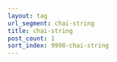 ```yaml
---
layout: tag
url_segment: chai-string
title: chai-string
post_count: 1
sort_index: 9998-chai-string
---
```

